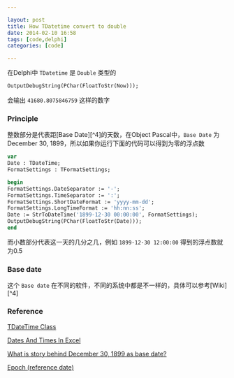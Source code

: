 ```yaml
---

layout: post
title: How TDatetime convert to double
date: 2014-02-10 16:58
tags: [code,delphi]
categories: [code]

---
```


在Delphi中 `TDatetime` 是 `Double` 类型的

```pascal
OutputDebugString(PChar(FloatToStr(Now)));
```
 
会输出 `41680.8075846759` 这样的数字


### Principle

整数部分是代表距[Base Date][^4]的天数，在Object Pascal中，`Base Date` 为December 30, 1899，所以如果你运行下面的代码可以得到为零的浮点数


```pascal
var
Date : TDateTime;
FormatSettings : TFormatSettings;

begin
FormatSettings.DateSeparator := '-';
FormatSettings.TimeSeparator := ':';
FormatSettings.ShortDateFormat := 'yyyy-mm-dd';
FormatSettings.LongTimeFormat := 'hh:nn:ss';
Date := StrToDateTime('1899-12-30 00:00:00', FormatSettings);
OutputDebugString(PChar(FloatToStr(Date)));
end
```

而小数部分代表这一天的几分之几，例如 `1899-12-30 12:00:00` 得到的浮点数就为0.5


### Base date
这个 `Base date` 在不同的软件，不同的系统中都是不一样的，具体可以参考[Wiki][^4]

### Reference

[TDateTime Class](http://docs.embarcadero.com/products/rad_studio/delphiAndcpp2009/HelpUpdate2/EN/html/delphivclwin32/System__TDateTime.html)

[Dates And Times In Excel](http://www.cpearson.com/excel/datetime.htm)

[What is story behind December 30, 1899 as base date?](http://social.msdn.microsoft.com/Forums/en-US/f1eef5fe-ef5e-4ab6-9d92-0998d3fa6e14/what-is-story-behind-december-30-1899-as-base-date)

[Epoch (reference date)](http://en.wikipedia.org/wiki/Epoch_(reference_date)#Computing)